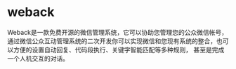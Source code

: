 weback
======

Weback是一款免费开源的微信管理系统，它可以协助您管理您的公众微信帐号，通过微信公众互动管理系统的二次开发你可以实现微信和您现有系统的整合，也可以方便的设置自动回复、代码段执行、关键字智能匹配等多种规则， 甚至是完成一个人机交互的对话。